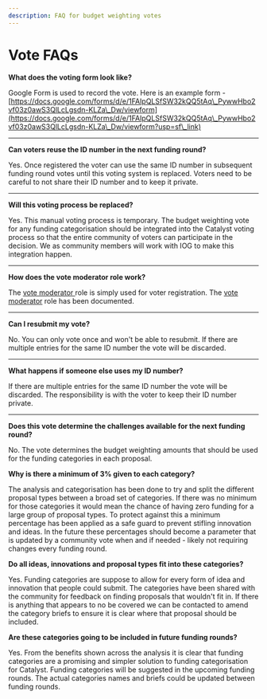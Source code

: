 ```yaml
---
description: FAQ for budget weighting votes
---
```


# Vote FAQs

**What does the voting form look like?**

Google Form is used to record the vote. Here is an example form - [https://docs.google.com/forms/d/e/1FAIpQLSfSW32kQQ5tAq\_PywwHbo2vf03z0awS3QlLcLgsdn-KLZa\_Dw/viewform](https://docs.google.com/forms/d/e/1FAIpQLSfSW32kQQ5tAq\_PywwHbo2vf03z0awS3QlLcLgsdn-KLZa\_Dw/viewform?usp=sf\_link)

****

**Can voters reuse the ID number in the next funding round?**&#x20;

Yes. Once registered the voter can use the same ID number in subsequent funding round votes until this voting system is replaced. Voters need to be careful to not share their ID number and to keep it private.

****

**Will this voting process be replaced?**

Yes. This manual voting process is temporary. The budget weighting vote for any funding categorisation should be integrated into the Catalyst voting process so that the entire community of voters can participate in the decision. We as community members will work with IOG to make this integration happen.

****

**How does the vote moderator role work?**&#x20;

The [vote moderator ](vote-moderator-guide.md)role is simply used for voter registration. The [vote moderator](vote-moderator-guide.md) role has been documented.

****

**Can I resubmit my vote?**&#x20;

No. You can only vote once and won't be able to resubmit. If there are multiple entries for the same ID number the vote will be discarded.

****

**What happens if someone else uses my ID number?**&#x20;

If there are multiple entries for the same ID number the vote will be discarded. The responsibility is with the voter to keep their ID number private.

****

**Does this vote determine the challenges available for the next funding round?**

No. The vote determines the budget weighting amounts that should be used for the funding categories in each proposal.



**Why is there a minimum of 3% given to each category?**

The analysis and categorisation has been done to try and split the different proposal types between a broad set of categories. If there was no minimum for those categories it would mean the chance of having zero funding for a large group of proposal types. To protect against this a minimum percentage has been applied as a safe guard to prevent stifling innovation and ideas. In the future these percentages should become a parameter that is updated by a community vote when and if needed - likely not requiring changes every funding round.



**Do all ideas, innovations and proposal types fit into these categories?**

Yes. Funding categories are suppose to allow for every form of idea and innovation that people could submit. The categories have been shared with the community for feedback on finding proposals that wouldn't fit in. If there is anything that appears to no be covered we can be contacted to amend the category briefs to ensure it is clear where that proposal should be included.



**Are these categories going to be included in future funding rounds?**

Yes. From the benefits shown across the analysis it is clear that funding categories are a promising and simpler solution to funding categorisation for Catalyst. Funding categories will be suggested in the upcoming funding rounds. The actual categories names and briefs could be updated between funding rounds.
